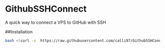 # GithubSSHConnect

A quick way to connect a VPS to GitHub with SSH

##Installation

```bash
bash <(curl -s  https://raw.githubusercontent.com/calli97/GithubSSHConnect/master/scripts/connect.sh)
```
